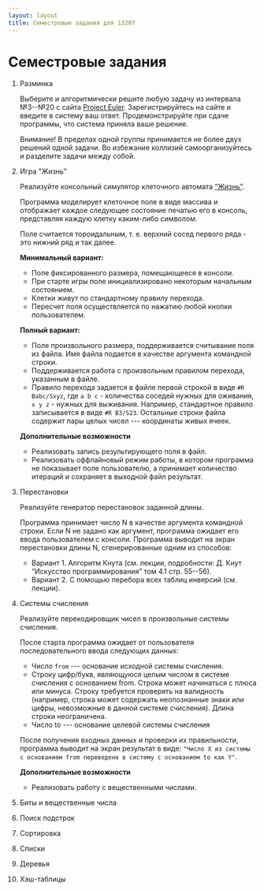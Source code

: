 ```yaml
---
layout: layout
title: Семестровые задания для 13207
---
```

Семестровые задания
===================

1. Разминка
  
   Выберите и алгоритмически решите любую задачу из интервала №3--№20 с сайта [Project Euler](http://projecteuler.net). 
   Зарегистрируйтесь на сайте и введите в систему ваш ответ. Продемонстрируйте при сдаче программы, что система приняла ваше решение.
 
   Внимание! В пределах одной группы принимается не более двух решений одной задачи. Во избежание коллизий самоорганизуйтесь и разделите задачи между собой. 

2. Игра "Жизнь"

   Реализуйте консольный симулятор клеточного автомата ["Жизнь"](http://en.wikipedia.org/wiki/Conway's_Game_of_Life).

   Программа моделирует клеточное поле в виде массива и отображает каждое 
   следующее состояние печатью его в консоль, представляя каждую клетку 
   каким-либо символом.

   Поле считается тороидальным, т. е. верхний сосед первого ряда - это
   нижний ряд и так далее.

   **Минимальный вариант:**
     - Поле фиксированного размера, помещающееся в консоли.
     - При старте игры поле инициализировано некоторым начальным состоянием.
     - Клетки живут по стандартному правилу перехода.
     - Пересчет поля осуществляется по нажатию любой кнопки пользователем.
   
   **Полный вариант:**
     - Поле произвольного размера, поддерживается считывание поля из файла.
       Имя файла подается в качестве аргумента командной строки.
     - Поддерживается работа с произвольным правилом перехода, указанным в 
       файле.
     - Правило перехода задается в файле первой строкой в виде
       `#R Babc/Sxyz`, где `a b c` - количества соседей нужных для оживания,
       `x y z` - нужных для выживания. Например, стандартное правило записывается
       в виде `#R B3/S23`. Остальные строки файла содержит пары целых чисел --- 
       координаты живых ячеек. 

   **Дополнительные возможности**
     - Реализовать запись результирующего поля в файл.
     - Реализовать оффлайновый режим работы, в котором программа не показывает
       поле пользователю, а принимает количество итераций и сохраняет в выходной
       файл результат.
       
3. Перестановки
   
   Реализуйте генератор перестановок заданной длины.

   Программа принимает число N в качестве аргумента командной строки. 
   Если N не задано как аргумент, программа ожидает его ввода пользователем 
   с консоли. Программа выводит на экран перестановки длины N, 
   сгенерированные одним из способов: 
     -  Вариант 1. Алгоритм Кнута (см. лекции, подробности: Д. Кнут “Искусство программирования” том 4.1 стр. 55--56).
     -  Вариант 2. С помощью перебора всех таблиц инверсий (см. лекции).

4. Системы счисления

   Реализуйте перекодировщик чисел в произвольные системы счисления.

    После старта программа ожидает от пользователя последовательного ввода следующих данных: 
      - Число `from` --- основание исходной системы счисления.
      - Строку цифр/букв, являющуюся целым числом в системе счисления с основанием from. 
        Строка может начинаться с плюса или минуса. Строку требуется проверять на валидность 
        (например, строка может содержать неопознанные знаки или цифры, невозможные в данной системе счисления).
        Длина строки неограничена.
      - Число to --- основание целевой системы счисления	

    После получения входных данных и проверки их правильности, программа 
    выводит на экран результат в виде:
    `"Число X из системы с основанием from переведено в систему с основанием to как Y"`.

    **Дополнительные возможности**
      - Реализовать работу с вещественными числами.

5. Биты и вещественные числа

6. Поиск подстрок

7. Сортировка

8. Списки

9. Деревья

10. Хэш-таблицы

